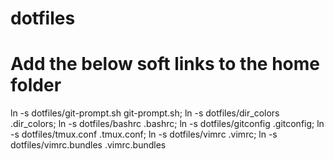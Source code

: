 # dotfiles
# Add the below soft links to the home folder
ln -s dotfiles/git-prompt.sh git-prompt.sh; ln -s dotfiles/dir_colors .dir_colors; ln -s dotfiles/bashrc .bashrc; ln -s dotfiles/gitconfig .gitconfig; ln -s dotfiles/tmux.conf .tmux.conf; ln -s dotfiles/vimrc .vimrc; ln -s dotfiles/vimrc.bundles .vimrc.bundles
